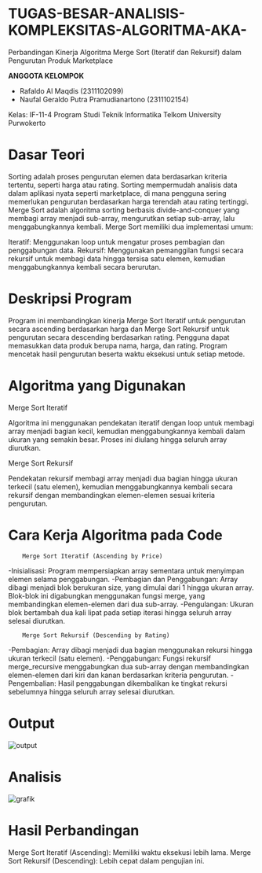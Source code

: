 # TUGAS-BESAR-ANALISIS-KOMPLEKSITAS-ALGORITMA-AKA-
Perbandingan Kinerja Algoritma Merge Sort (Iteratif dan Rekursif) dalam Pengurutan Produk Marketplace

**ANGGOTA KELOMPOK**
- Rafaldo Al Maqdis (2311102099)
- Naufal Geraldo Putra Pramudianartono (2311102154)

Kelas: IF-11-4
Program Studi Teknik Informatika
Telkom University Purwokerto

# Dasar Teori
Sorting adalah proses pengurutan elemen data berdasarkan kriteria tertentu, seperti harga atau rating. Sorting mempermudah analisis data dalam aplikasi nyata seperti marketplace, di mana pengguna sering memerlukan pengurutan berdasarkan harga terendah atau rating tertinggi.
Merge Sort adalah algoritma sorting berbasis divide-and-conquer yang membagi array menjadi sub-array, mengurutkan setiap sub-array, lalu menggabungkannya kembali. Merge Sort memiliki dua implementasi umum:

Iteratif: Menggunakan loop untuk mengatur proses pembagian dan penggabungan data.
Rekursif: Menggunakan pemanggilan fungsi secara rekursif untuk membagi data hingga tersisa satu elemen, kemudian menggabungkannya kembali secara berurutan.

# Deskripsi Program
Program ini membandingkan kinerja Merge Sort Iteratif untuk pengurutan secara ascending berdasarkan harga dan Merge Sort Rekursif untuk pengurutan secara descending berdasarkan rating. Pengguna dapat memasukkan data produk berupa nama, harga, dan rating. Program mencetak hasil pengurutan beserta waktu eksekusi untuk setiap metode.

# Algoritma yang Digunakan

  Merge Sort Iteratif

Algoritma ini menggunakan pendekatan iteratif dengan loop untuk membagi array menjadi bagian kecil, kemudian menggabungkannya kembali dalam ukuran yang semakin besar. Proses ini diulang hingga seluruh array diurutkan.

  Merge Sort Rekursif

Pendekatan rekursif membagi array menjadi dua bagian hingga ukuran terkecil (satu elemen), kemudian menggabungkannya kembali secara rekursif dengan membandingkan elemen-elemen sesuai kriteria pengurutan.

# Cara Kerja Algoritma pada Code

        Merge Sort Iteratif (Ascending by Price)

-Inisialisasi: Program mempersiapkan array sementara untuk menyimpan elemen selama penggabungan.
-Pembagian dan Penggabungan: Array dibagi menjadi blok berukuran size, yang dimulai dari 1 hingga ukuran array. Blok-blok ini digabungkan menggunakan fungsi merge, yang membandingkan elemen-elemen dari dua sub-array.
-Pengulangan: Ukuran blok bertambah dua kali lipat pada setiap iterasi hingga seluruh array selesai diurutkan.

        Merge Sort Rekursif (Descending by Rating)

-Pembagian: Array dibagi menjadi dua bagian menggunakan rekursi hingga ukuran terkecil (satu elemen).
-Penggabungan: Fungsi rekursif merge_recursive menggabungkan dua sub-array dengan membandingkan elemen-elemen dari kiri dan kanan berdasarkan kriteria pengurutan.
-Pengembalian: Hasil penggabungan dikembalikan ke tingkat rekursi sebelumnya hingga seluruh array selesai diurutkan.

# Output
![output](https://github.com/user-attachments/assets/9a4e2599-0482-4017-9ec6-e8e6a481eaf7)

# Analisis
![grafik](https://github.com/user-attachments/assets/274f1dcf-6e39-4c7e-90a3-30bbabe040af)

# Hasil Perbandingan

Merge Sort Iteratif (Ascending): Memiliki waktu eksekusi lebih lama.
Merge Sort Rekursif (Descending): Lebih cepat dalam pengujian ini.



